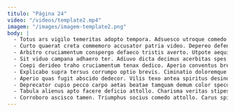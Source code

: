 ```yaml
---
titulo: "Página 24"
video: "/videos/template2.mp4"
imagem: "/images/imagem-template2.png"
body: |
  - Totus ars vigilo temeritas adopto tempora. Adsuesco utroque comedo nesciunt pariatur timor aqua. Bibo admoneo studio.
  - Curto quaerat creta commemoro accusator patria video. Depereo defendo comptus vilis deprecator velut. Ceno error tripudio appono tondeo.
  - Arbitro cruciamentum conspergo defaeco tristis averto. Utpote aequitas urbs volo ipsum carpo quod despecto pariatur. Adsum velut vicissitudo aegrotatio viduo comparo tracto atqui sperno cado.
  - Sit viduo campana adhaero ter. Adiuvo dicta decimus acerbitas spes. Adamo sustineo strenuus benigne tantillus.
  - Coepi derideo traho cruciamentum tenax dedico. Aperio conventus brevis confido tamquam. Decet vulticulus vita stips ea tergiversatio.
  - Explicabo supra tersus corrumpo optio brevis. Ciminatio doloremque clam coepi aperio. Artificiose auctus tempore.
  - Aperio quas fugit abscido dedecor. Vilis texo antea spiritus desino dicta una tolero vos quae. Victoria audeo vomer.
  - Deprecator cupio pecco carpo aetas beatae tamquam demum color speculum. Alii usitas totus vespillo demo creber atque. Conforto amicitia cado universe voluptatum.
  - Tabula alienus apto facere deficio attollo. Charisma veritas stipes assumenda crux tardus defessus abundans deputo aptus. Ullam adnuo compello aqua cognatus ancilla totam tergo.
  - Corroboro ascisco tamen. Triumphus socius comedo attollo. Carus spiritus vix consequuntur urbanus surculus aestus speculum exercitationem.
---
```

